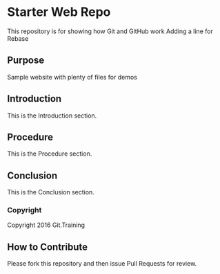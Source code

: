 # Starter Web Repo

This repository is for showing how Git and GitHub work
Adding a line for Rebase

## Purpose

Sample website with plenty of files for demos

## Introduction

This is the Introduction section.

## Procedure

This is the Procedure section.

## Conclusion

This is the Conclusion section.

### Copyright

Copyright 2016 Git.Training

## How to Contribute

Please fork this repository and then issue Pull Requests for review.
